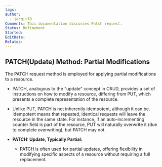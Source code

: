 ```yaml
---
tags: 
author:
  - jacgit18
Comments: This documentation discusses Patch request.
Status: Refinement
Started: 
EditDate: 
Relates:
---
```

## **PATCH(Update) Method: Partial Modifications**

The PATCH request method is employed for applying partial modifications to a resource.

- PATCH, analogous to the "update" concept in CRUD, provides a set of instructions on how to modify a resource, differing from PUT, which presents a complete representation of the resource.

- Unlike PUT, PATCH is not inherently idempotent, although it can be. Idempotent means that repeated, identical requests will leave the resource in the same state. For instance, if an auto-incrementing counter field is part of the resource, PUT will naturally overwrite it (due to complete overwriting), but PATCH may not.

- **PATCH: Update, Typically Partial:**
  - PATCH is often used for partial updates, offering flexibility in modifying specific aspects of a resource without requiring a full replacement.

